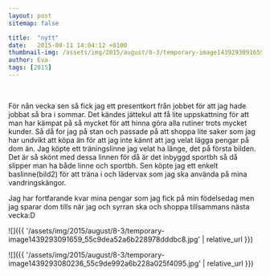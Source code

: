```yaml
---
layout: post
sitemap: false

title:  "nytt"
date:   2015-08-11 14:04:12 +0100
thumbnail-img: /assets/img/2015/august/8-3/temporary-image1439293091659_55c9dea52a6b228978dddbc8.jpg
author: Eva
tags: [2015]
---
```





 







För nån vecka sen så fick jag ett presentkort från jobbet för att jag hade jobbat så bra i sommar. Det kändes jättekul att få lite uppskattning för att man har kämpat på så mycket för att hinna göra alla rutiner trots mycket kunder. Så då for jag på stan och passade på att shoppa lite saker som jag har undvikt att köpa än för att jag inte kännt att jag velat lägga pengar på dom än. Jag köpte ett träningslinne jag velat ha länge, det på första bilden. Det är så skönt med dessa linnen för då är det inbyggd sportbh så då slipper man ha både linne och sportbh. Sen köpte jag ett enkelt baslinne(bild2) för att träna i och lädervax som jag ska använda på mina vandringskängor. 

Jag har fortfarande kvar mina pengar som jag fick på min födelsedag men jag sparar dom tills när jag och syrran ska och shoppa tillsammans nästa vecka:D

![]({{ '/assets/img/2015/august/8-3/temporary-image1439293091659_55c9dea52a6b228978dddbc8.jpg'  | relative_url }})

![]({{ '/assets/img/2015/august/8-3/temporary-image1439293080236_55c9de992a6b228a025f4095.jpg'  | relative_url }})

